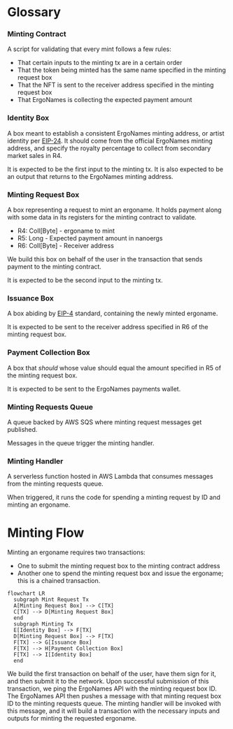 # Glossary

### Minting Contract
A script for validating that every mint follows a few rules: 
- That certain inputs to the minting tx are in a certain order
- That the token being minted has the same name specified in the minting request box
- That the NFT is sent to the receiver address specified in the minting request box
- That ErgoNames is collecting the expected payment amount

### Identity Box
A box meant to establish a consistent ErgoNames minting address, or artist identity per [EIP-24](https://github.com/ergoplatform/eips/blob/master/eip-0024.md#artist-identity). It should come from the official ErgoNames minting address, and specify the royalty percentage to collect from secondary market sales in R4.

It is expected to be the first input to the minting tx.
It is also expected to be an output that returns to the ErgoNames minting address.

### Minting Request Box
A box representing a request to mint an ergoname. It holds payment along with some data in its registers for the minting contract to validate.

- R4: Coll[Byte] - ergoname to mint
- R5: Long - Expected payment amount in nanoergs
- R6: Coll[Byte] - Receiver address

We build this box on behalf of the user in the transaction that sends payment to the minting contract.

It is expected to be the second input to the minting tx.

### Issuance Box
A box abiding by [EIP-4](https://github.com/ergoplatform/eips/blob/master/eip-0004.md) standard, containing the newly minted ergoname.

It is expected to be sent to the receiver address specified in R6 of the minting request box.

### Payment Collection Box
A box that _should_ whose value should equal the amount specified in R5 of the minting request box.

It is expected to be sent to the ErgoNames payments wallet.

### Minting Requests Queue
A queue backed by AWS SQS where minting request messages get published.

Messages in the queue trigger the minting handler.

### Minting Handler
A serverless function hosted in AWS Lambda that consumes messages from the minting requests queue.

When triggered, it runs the code for spending a minting request by ID and minting an ergoname. 

# Minting Flow

Minting an ergoname requires two transactions:
- One to submit the minting request box to the minting contract address
- Another one to spend the minting request box and issue the ergoname; this is a chained transaction.

```mermaid
flowchart LR
  subgraph Mint Request Tx
  A[Minting Request Box] --> C[TX]
  C[TX] --> D[Minting Request Box]
  end
  subgraph Minting Tx
  E[Identity Box] --> F[TX]
  D[Minting Request Box] --> F[TX]
  F[TX] --> G[Issuance Box]
  F[TX] --> H[Payment Collection Box]
  F[TX] --> I[Identity Box]
  end
```

We build the first transaction on behalf of the user, have them sign for it, and then submit it to the network. Upon successful submission of this transaction, we ping the ErgoNames API with the minting request box ID. The ErgoNames API then pushes a message with that minting request box ID to the minting requests queue. The minting handler will be invoked with this message, and it will build a transaction with the necessary inputs and outputs for minting the requested ergoname.
